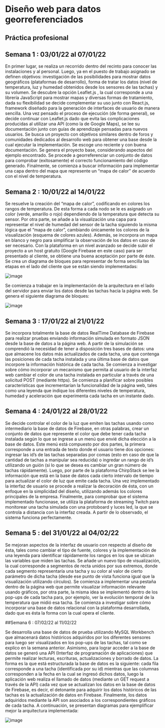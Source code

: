# Diseño web para datos georreferenciados

## Práctica profesional 

## Semana 1 : 03/01/22 al 07/01/22

En primer lugar, se realiza un recorrido dentro del recinto para conocer las instalaciones y al personal. Luego, ya en el puesto de trabajo asignado se definen objetivos: investigación de las posibilidades para mostrar datos geográficos (plataformas de desarrollo), forma de tratar los datos (nivel de temperatura, luz y humedad obtenidos desde los sensores de las tachas) y su volumen.
Se descubre la opción Leaflet.js , la cual corresponde a una librería JavaScript para mostrar mapas y diversas formas de tratamiento, dada su flexibilidad se decide complementar su uso junto con React.js, framework diseñado para la generación de interfaces de usuario de manera sencilla. 
Una vez pensado el proceso de ejecución (de forma general), se decide continuar con Leaflet.js dado que evita las complicaciones producidas al utilizar una API (como la de Google Maps),  se lee su documentación junto con guías de aprendizaje pensadas para nuevos usuarios.
Se busca un proyecto con objetivos similares dentro de foros y comunidades dedicados al desarrollo web para obtener una base desde la cual ejecutar la implementación. Se escoge uno reciente y con buena documentación.
Se genera el proyecto base, considerando aspectos del ejemplo encontrado. Se procede a georreferenciar un conjunto de datos para comprobar (exitosamente) el correcto funcionamiento del código generado.
Finalmente, se comienza a buscar información para implementar una capa dentro del mapa que represente un “mapa de calor” de acuerdo con el nivel de temperatura.

## Semana 2 : 10/01/22 al 14/01/22

Se resuelve la creación del “mapa de calor”, codificando en colores los rangos de temperatura. De esta forma a cada nodo se le es asignado un color (verde, amarillo o rojo) dependiendo de la temperatura que detecta su sensor. Por otra parte, se añade a la visualización una capa para representar el nivel de humedad del sensor de la tacha siguiendo la misma lógica que el “mapa de calor”, cambiando únicamente los colores de la visualización (esquema de colores azules). Además, se incorpora un mapa en blanco y negro para simplificar la observación de los datos en caso de ser necesario.
Con la plataforma en un nivel avanzado se decide subir el proyecto a un host gratuito (Google Firebase en este caso) para ser presentado al cliente, se obtiene una buena aceptación por parte de éste.
Se crea un diagrama de bloques para representar de forma sencilla las etapas en el lado del cliente que se están siendo implementadas:

![image](https://user-images.githubusercontent.com/68484788/150660621-2931f8fa-2750-40ac-a05d-9a84cc0d2b32.png)

Se comienza a trabajar en la implementación de la arquitectura en el lado del servidor para enviar los datos desde las tachas hacia la página web. Se genera el siguiente diagrama de bloques:

![image](https://user-images.githubusercontent.com/68484788/150660632-c819ad6f-eade-4355-8d56-e300379a5829.png)

## Semana 3 : 17/01/22 al 21/01/22

Se incorpora totalmente la base de datos RealTime Database de Firebase para realizar pruebas enviando información simulada en formato JSON desde la base de datos a la página web. A partir de la simulación se comprendió la necesidad de tener a disposición tres bases de datos: una que almacene los datos más actualizados de cada tacha, una que contenga las posiciones de cada tacha instalada y una última base de datos que incorpore la información histórica de cada tacha.
Se comienza a investigar sobre cómo incorporar un mecanismo que permita al usuario de la interfaz web cambiar el color de una tacha instalada en particular a través de una solicitud POST (mediante https).
Se comienza a planificar sobre posibles características que incrementarían la funcionalidad de la página web, tales como una leyenda que indique los diferentes niveles de temperatura, humedad y aceleración que experimenta cada tacha en un instante dado.

## Semana 4 : 24/01/22 al 28/01/22

Se decide controlar el color de la luz que emiten las tachas usando como intermediario la base de datos de Firebase, en otras palabras, crear un conjunto de datos que represente el color que debe tener cada tacha instalada según lo que se ingrese a un menú que envié dicha elección a la base de datos. Este menú está compuesto por dos partes, la primera corresponde a una entrada de texto donde el usuario tiene dos opciones: ingresar las id’s de las tachas separadas por comas (esto en caso de que la cantidad de tachas a manipular sea reducida) o ingredar un rango de id’s utilizando un guión (si lo que se desea es cambiar un gran número de tachas rápidamente). Luego, por parte de la plataforma ChirpStack se lee la información que está en la base de datos cada cierto intervalo de tiempo para actualizar el color de luz que emite cada tacha. Una vez implementado la interfaz de usuario se procede a realizar la decoración de ésta, con un enfoque en la simplicidad del diseño, utilizando además los colores principales de la empresa.
Finalmente, para comprobar que el sistema implementado funcionase, se utiliza la plataforma de streaming Twitch para monitorear una tacha simulada con una protoboard y luces led, la que se controla a distancia con la interfaz creada. A partir de lo observado, el sistema funciona perfectamente.

## Semana 5 : del 31/01/22 al 04/02/22

Se mejoran aspectos de la interfaz de usuario con respecto al diseño de ésta, tales como cambiar el tipo de fuente, colores y la implementación de una leyenda para identificar rápidamente los rangos en los que se ubican las variables que miden las tachas.
Se añade un nuevo tipo de visualización, la cual corresponde a segmentos de recta unidos por sus extremos, donde cada segmento representaría una tacha y su color al valor de cierto parámetro de dicha tacha (desde ese punto de vista funciona igual que la visualización utilizando círculos).
Se comienza a implementar una pestaña dentro de la página web que permite visualizar información relevante usando gráficos, por otra parte, la misma idea se implementó dentro de los pop-ups de cada tacha para, por ejemplo, ver la evolución temporal de la temperatura que midió esa tacha.
Se comienza a investigar sobre cómo incorporar una base de datos relacional con la plataforma desarrollada, dado que es ésta la forma con la cual opera el cliente.

##Semana 6 : 07/02/22 al 11/02/22

Se desarrolla una base de datos de prueba utilizando MySQL Workbench que almacenará datos históricos adquiridos por los diferentes sensores para luego ser visualizados en los pop-ups de las tachas, tal como se explico en la semana anterior. Asimismo, para lograr acceder a la base de datos se generó una API (Interfaz de programación de aplicaciones) que permite realizar lecturas, escrituras, actualizaciones y borrado de datos. La forma es la que está estructurada la base de datos es la siguiente: cada fila corresponde a una tacha (identificada por su id) mientras que las columnas corresponden a la fecha en la cual se ingresó dichos datos, luego la aplicación web realiza el llamado de datos (mediante un GET request a través de la API) cada vez que se actualizan los datos en la base de datos de Firebase, es decir, el detonante para adquirir los datos históricos de las tachas es la actualización de datos en Firebase. Finalmente, los datos adquiridos mediante la API son asociados a los correspondientes gráficos de cada tacha.
A continuación, se presentan diagramas para ejemplificar mejor la arquitectura implementada:

![image](https://user-images.githubusercontent.com/68484788/153691501-51dc0079-a607-4dc0-8f3b-3d2f9c5d3dff.png)








